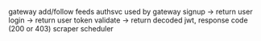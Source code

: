 gateway 
    add/follow feeds
authsvc
    used by gateway
    signup -> return user
    login -> return user token
    validate -> return decoded jwt, response code (200 or 403)
scraper scheduler
